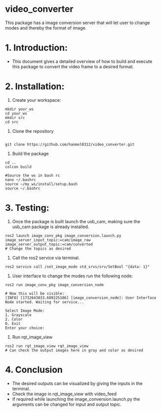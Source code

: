 # video_converter
This package has a image conversion server that will let user to change modes and thereby the format of image.
# 1. Introduction:

- This document gives a detailed overview of how to build and execute this package to convert the video frame to a desired format.

# 2. Installation:

1. Create your workspace:

```
mkdir your_ws
cd your_ws
mkdir src
cd src
```

1. Clone the repository

```

git clone https://github.com/hanmol0312/video_converter.git
```

1. Build the package

```
cd ..
colcon build

#Source the ws in bash rc
nano ~/.bashrc
source ~/my_ws/install/setup.bash
source ~/.bashrc
```

# 3. Testing:

1. Once the package is built launch the usb_cam, making sure the usb_cam package is already installed.

```
ros2 launch image_conv_pkg image_conversion.launch.py image_server_input_topic:=cam/image_raw image_server_output_topic:=cam/converted
# Change the topics as desired
```

1. Call the ros2 service via terminal.

```
ros2 service call /set_image_mode std_srvs/srv/SetBool "{data: 1}"
```

1. User interface to change the modes run the following node:

```
ros2 run image_conv_pkg image_conversion_node

# Now this will be visible:
[INFO] [1732643833.689225186] [image_conversion_node]: User Interface Node started. Waiting for service...

Select Image Mode:
1. Grayscale
2. Color
0. Exit
Enter your choice: 

```

1. Run rqt_image_view 

```
ros2 run rqt_image_view rqt_image_view
# Can check the output images here in gray and color as desired
```

# 4. Conclusion

- The desired outputs can be visualized by giving the inputs in the terminal.
- Check the image in rqt_image_view with video_feed
- If required while launching the image_conversion.launch.py the arguments can be changed for input and output topic.